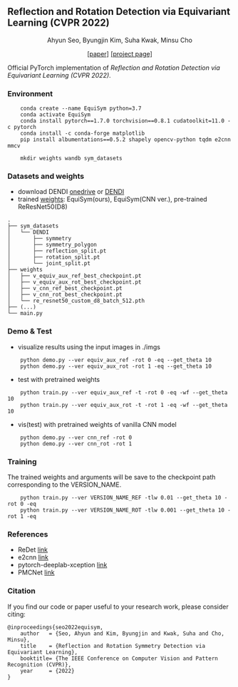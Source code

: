 ## Reflection and Rotation Detection via Equivariant Learning (CVPR 2022)

<p align="center">
Ahyun Seo, Byungjin Kim, Suha Kwak, Minsu Cho
</p>

<p align="center">
    <a href="https://arxiv.org/abs/2203.16787">[paper]</a>
    <a href="http://cvlab.postech.ac.kr/research/EquiSym">[project page]</a>
</p>

Official PyTorch implementation of *Reflection and Rotation Detection via Equivariant Learning (CVPR 2022)*.

### Environment
```
    conda create --name EquiSym python=3.7
    conda activate EquiSym
    conda install pytorch==1.7.0 torchvision==0.8.1 cudatoolkit=11.0 -c pytorch
    conda install -c conda-forge matplotlib
    pip install albumentations==0.5.2 shapely opencv-python tqdm e2cnn mmcv
    
    mkdir weights wandb sym_datasets

```

### Datasets and weights
- download DENDI [onedrive](https://postechackr-my.sharepoint.com/:u:/g/personal/lastborn94_postech_ac_kr/ES2ftVVmTc5Du78EBgfTGy8BwygV_HRa5nWciYeq3cTvoQ?e=y9ETja) or [DENDI](https://github.com/ahyunSeo/DENDI)
- trained [weights](https://postechackr-my.sharepoint.com/:u:/g/personal/lastborn94_postech_ac_kr/EbHHT8lIPThPhYcjU2dLbucBT6jfcNDilC7UXjlSDGKXtA?e=FxdyYk): EquiSym(ours), EquiSym(CNN ver.), pre-trained ReResNet50(D8)

```
.
├── sym_datasets
│   └── DENDI
│       ├── symmetry
│       ├── symmetry_polygon
│       ├── reflection_split.pt
│       ├── rotation_split.pt
│       └── joint_split.pt
├── weights
│   ├── v_equiv_aux_ref_best_checkpoint.pt
│   ├── v_equiv_aux_rot_best_checkpoint.pt
│   ├── v_cnn_ref_best_checkpoint.pt
│   ├── v_cnn_rot_best_checkpoint.pt
│   └── re_resnet50_custom_d8_batch_512.pth
├── (...) 
└── main.py
```

### Demo & Test
- visualize results using the input images in ./imgs

```
    python demo.py --ver equiv_aux_ref -rot 0 -eq --get_theta 10  
    python demo.py --ver equiv_aux_rot -rot 1 -eq --get_theta 10 
```

- test with pretrained weights

```
    python train.py --ver equiv_aux_ref -t -rot 0 -eq -wf --get_theta 10 
    python train.py --ver equiv_aux_rot -t -rot 1 -eq -wf --get_theta 10 
```

- vis(test) with pretrained weights of vanilla CNN model

```
    python demo.py --ver cnn_ref -rot 0
    python demo.py --ver cnn_rot -rot 1
```


### Training
The trained weights and arguments will be save to the checkpoint path corresponding to the VERSION_NAME.

```
    python train.py --ver VERSION_NAME_REF -tlw 0.01 --get_theta 10 -rot 0 -eq
    python train.py --ver VERSION_NAME_ROT -tlw 0.001 --get_theta 10 -rot 1 -eq
```


### References
- ReDet [link](https://github.com/csuhan/ReDet)
- e2cnn [link](https://github.com/QUVA-Lab/e2cnn)
- pytorch-deeplab-xception [link](https://github.com/jfzhang95/pytorch-deeplab-xception)
- PMCNet [link](https://github.com/ahyunSeo/PMCNet)


### Citation
If you find our code or paper useful to your research work, please consider citing:
```
@inproceedings{seo2022equisym,
    author   = {Seo, Ahyun and Kim, Byungjin and Kwak, Suha and Cho, Minsu},
    title    = {Reflection and Rotation Symmetry Detection via Equivariant Learning},
    booktitle= {The IEEE Conference on Computer Vision and Pattern Recognition (CVPR)},
    year     = {2022}
}
```

